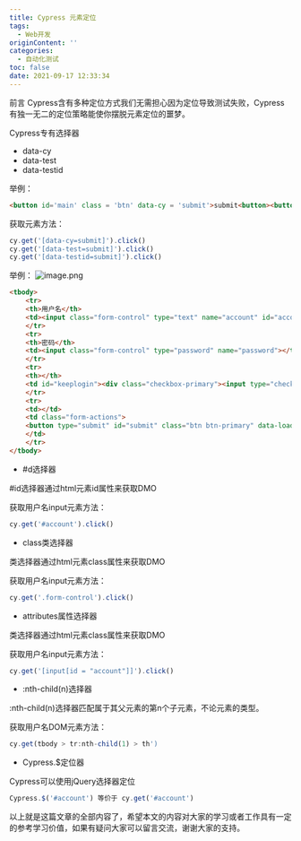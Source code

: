 ```yaml
---
title: Cypress 元素定位
tags:
  - Web开发
originContent: ''
categories:
  - 自动化测试
toc: false
date: 2021-09-17 12:33:34
---
```


前言
Cypress含有多种定位方式我们无需担心因为定位导致测试失败，Cypress有独一无二的定位策略能使你摆脱元素定位的噩梦。

Cypress专有选择器

- data-cy
- data-test
- data-testid


举例：
```html
<button id='main' class = 'btn' data-cy = 'submit'>submit<button><button id='main' class = 'btn' data-test= 'submit'>submit<button><button id='main' class = 'btn' data-testid= 'submit'>submit<button>
```
获取元素方法：

```javascript
cy.get('[data-cy=submit]').click()
cy.get('[data-test=submit]').click()
cy.get('[data-testid=submit]').click()
```

举例：
![image.png](https://blogimage.houjiyi.com/FsKusJefzm2L4lb709CcCjijV4ND)
```html
<tbody>
    <tr>
    <th>用户名</th>
    <td><input class="form-control" type="text" name="account" id="account" autofocus=""></td>
    </tr>
    <tr>
    <th>密码</th>
    <td><input class="form-control" type="password" name="password"></td>
    </tr>
    <tr>
    <th></th>
    <td id="keeplogin"><div class="checkbox-primary"><input type="checkbox" name="keepLogin[]" value="on" id="keepLoginon"> <label for="keepLoginon">保持登录</label></div></td>
    </tr>
    <tr>
    <td></td>
    <td class="form-actions">
    <button type="submit" id="submit" class="btn btn-primary" data-loading="稍候...">登录</button><input type="hidden" name="referer" id="referer" value="/zentao/"><input type="hidden" name="verifyRand" id="verifyRand" value="1281275466"><a href="/zentao/user-reset.html">忘记密码</a>
    </td>
    </tr>
</tbody>
```

- #d选择器

#id选择器通过html元素id属性来获取DMO

获取用户名input元素方法：

```javascript
cy.get('#account').click()
```

- class类选择器

类选择器通过html元素class属性来获取DMO

获取用户名input元素方法：

```javascript
cy.get('.form-control').click()
```

- attributes属性选择器

类选择器通过html元素class属性来获取DMO

获取用户名input元素方法：

```javascript
cy.get('[input[id = "account"]]').click()
```

- :nth-child(n)选择器


:nth-child(n)选择器匹配属于其父元素的第n个子元素，不论元素的类型。

获取用户名DOM元素方法：
```javascript
cy.get(tbody > tr:nth-child(1) > th')
```

- Cypress.$定位器

Cypress可以使用jQuery选择器定位

```javascript
Cypress.$('#account') 等价于 cy.get('#account')
```


以上就是这篇文章的全部内容了，希望本文的内容对大家的学习或者工作具有一定的参考学习价值，如果有疑问大家可以留言交流，谢谢大家的支持。
